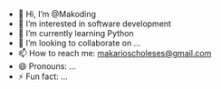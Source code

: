 - 👋 Hi, I’m @Makoding
- 👀 I’m interested in software development
- 🌱 I’m currently learning Python
- 💞️ I’m looking to collaborate on ...
- 📫 How to reach me: makarioscholeses@gmail.com
- 😄 Pronouns: ...
- ⚡ Fun fact: ...

<!---
Makoding/Makoding is a ✨ special ✨ repository because its `README.md` (this file) appears on your GitHub profile.
You can click the Preview link to take a look at your changes.
--->
